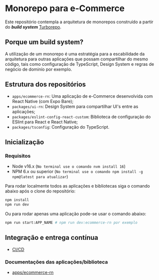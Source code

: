 # Monorepo para e-Commerce

Este repositório contempla a arquitetura de monorepos construído a partir do **_build system_** [Turborepo](https://turbo.build/repo).

## Porque um build system?

A utilização de um monorepo é uma estratégia para a escabilidade da arquitetura para outras aplicações que possam compartilhar do mesmo código, tais como configuração de TypeScript, Design System e regras de negócio de dominío por exemplo.

## Estrutura dos repositórios

- `apps/ecommerce-rn`: Uma aplicação de e-Commerce desenvolvida com React Native (com Expo Bare);
- `packages/ui-rn`: Design System para compartilhar UI's entre as aplicações;
- `packages/eslint-config-react-custom`: Biblioteca de configuração do ESlint para React e React Native;
- `packages/tsconfig`: Configuração do TypeScript.

## Inicialização

### Requisitos

- Node v16.x (`No terminal use o comando nvm install 16`)
- NPM 6.x ou superior (`No terminal use o comando npm install -g npm@latest para atualizar`)

Para rodar localmente todos as aplicações e bibliotecas siga o comando abaixo após o clone do repositório:

```bash
npm install
npm run dev
```

Ou para rodar apenas uma aplicação pode-se usar o comando abaixo:

```bash
npm run start:APP_NAME # npm run dev:ecommerce-rn por exemplo
```

## Integração e entrega contínua

- [CI/CD](./docs//ci-cd.md)

### Documentações das aplicações/biblioteca

- [apps/ecommerce-rn](./apps/ecommerce-rn/README.md)

